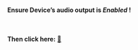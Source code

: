 

 <h4>Ensure Device’s audio output is <i>Enabled</i> !</h4> 

<br />

**Then click here:** [🍳](https://player.vimeo.com/video/429245404)  
 
 



